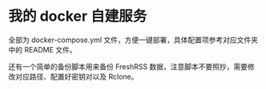 # 我的 docker 自建服务

全部为 docker-compose.yml 文件，方便一键部署，具体配置项参考对应文件夹中的 README 文件。

还有一个简单的备份脚本用来备份 FreshRSS 数据，注意脚本不要照抄，需要修改对应路径、配置好密钥对以及 Rclone。
